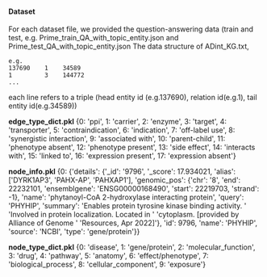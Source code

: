 #### Dataset
For each dataset file, we provided the question-answering data (train and test, e.g. Prime_train_QA_with_topic_entity.json and Prime_test_QA_with_topic_entity.json
The data structure of ADint_KG.txt,

```
e.g.
137690    1    34589
1         3    144772
...
```
each  line refers to a triple (head entity id (e.g.137690), relation id(e.g.1), tail entity id(e.g.34589))


**edge_type_dict.pkl**
{0: 'ppi', 1: 'carrier', 2: 'enzyme', 3: 'target', 4: 'transporter', 5: 'contraindication', 6: 'indication', 7: 'off-label use', 8: 'synergistic interaction', 9: 'associated with', 10: 'parent-child', 11: 'phenotype absent', 12: 'phenotype present', 13: 'side effect', 14: 'interacts with', 15: 'linked to', 16: 'expression present', 17: 'expression absent'}

**node_info.pkl**
{0: {'details': {'\_id': '9796',
'\_score': 17.934021,
'alias': ['DYRK1AP3', 'PAHX-AP', 'PAHXAP1'],
'genomic_pos': {'chr': '8',
'end': 22232101,
'ensemblgene': 'ENSG00000168490',
'start': 22219703,
'strand': -1},
'name': 'phytanoyl-CoA 2-hydroxylase interacting protein',
'query': 'PHYHIP',
'summary': 'Enables protein tyrosine kinase binding activity. '
'Involved in protein localization. Located in '
'cytoplasm. [provided by Alliance of Genome '
'Resources, Apr 2022]'},
'id': 9796,
'name': 'PHYHIP',
'source': 'NCBI',
'type': 'gene/protein'}}

**node_type_dict.pkl**
{0: 'disease', 1: 'gene/protein', 2: 'molecular_function', 3: 'drug', 4: 'pathway', 5: 'anatomy', 6: 'effect/phenotype', 7: 'biological_process', 8: 'cellular_component', 9: 'exposure'}

